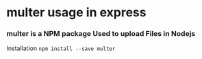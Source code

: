 # multer usage in express
### multer is a NPM package Used to upload Files in Nodejs
Installation
```npm install --save multer```
